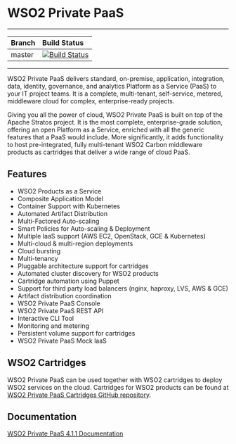 # WSO2 Private PaaS

---
|  Branch | Build Status |
| :------ |:------------ | 
| master  | [![Build Status](https://wso2.org/jenkins/buildStatus/icon?job=product-private-paas)](https://wso2.org/jenkins/job/product-private-paas/) |
---

WSO2 Private PaaS delivers standard, on-premise, application, integration, data, identity, governance, and analytics Platform as a Service (PaaS) to your IT project teams. It is a complete, multi-tenant, self-service, metered, middleware cloud for complex, enterprise-ready projects.

Giving you all the power of cloud, WSO2 Private PaaS is built on top of the Apache Stratos project. It is the most complete, enterprise-grade solution, offering an open Platform as a Service, enriched with all the generic features that a PaaS would include. More significantly, it adds functionality to host pre-integrated, fully multi-tenant WSO2 Carbon middleware products as cartridges that deliver a wide range of cloud PaaS.

## Features

- WSO2 Products as a Service
- Composite Application Model
- Container Support with Kubernetes
- Automated Artifact Distribution
- Multi-Factored Auto-scaling
- Smart Policies for Auto-scaling & Deployment
- Multiple IaaS support (AWS EC2, OpenStack, GCE & Kubernetes)
- Multi-cloud & multi-region deployments
- Cloud bursting
- Multi-tenancy
- Pluggable architecture support for cartridges
- Automated cluster discovery for WSO2 products
- Cartridge automation using Puppet
- Support for third party load balancers (nginx, haproxy, LVS, AWS & GCE)
- Artifact distribution coordination
- WSO2 Private PaaS Console
- WSO2 Private PaaS REST API
- Interactive CLI Tool
- Monitoring and metering
- Persistent volume support for cartridges
- WSO2 Private PaaS Mock laaS

## WSO2 Cartridges

WSO2 Private PaaS can be used together with WSO2 cartridges to deploy WSO2 services on the cloud. 
Cartridges for WSO2 products can be found at [WSO2 Private PaaS Cartridges GitHub repository](https://github.com/wso2/private-paas-cartridges).

## Documentation

[WSO2 Private PaaS 4.1.1 Documentation](https://docs.wso2.com/display/PP411)

